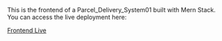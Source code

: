 This is the frontend of a Parcel_Delivery_System01 built with Mern Stack. You can access the live deployment here:

[Frontend Live](https://parcel-delivery-system01frontend.vercel.app) 
